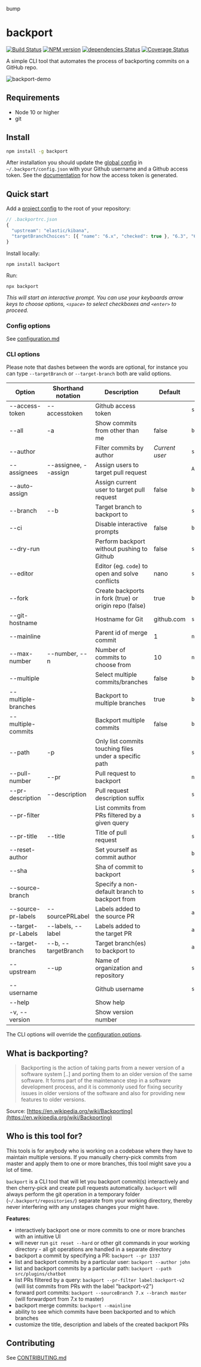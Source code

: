 bump

# backport

[![Build Status](https://travis-ci.com/sqren/backport.svg?branch=master)](https://travis-ci.com/sqren/backport)
[![NPM version](https://img.shields.io/npm/v/backport.svg)](https://www.npmjs.com/package/backport)
[![dependencies Status](https://david-dm.org/sqren/backport/status.svg)](https://david-dm.org/sqren/backport)
[![Coverage Status](https://coveralls.io/repos/github/sqren/backport/badge.svg?branch=master)](https://coveralls.io/github/sqren/backport?branch=master)

A simple CLI tool that automates the process of backporting commits on a GitHub repo.

![backport-demo](https://user-images.githubusercontent.com/209966/80993576-95766380-8e3b-11ea-9efd-b35eb2e6a9ec.gif)

## Requirements

- Node 10 or higher
- git

## Install

```sh
npm install -g backport
```

After installation you should update the [global config](https://github.com/sqren/backport/blob/master/docs/configuration.md#global-config-backportconfigjson) in `~/.backport/config.json` with your Github username and a Github access token. See the [documentation](https://github.com/sqren/backport/blob/master/docs/configuration.md#accesstoken-required) for how the access token is generated.

## Quick start

Add a [project config](https://github.com/sqren/backport/blob/master/docs/configuration.md#project-config-backportrcjson) to the root of your repository:

```js
// .backportrc.json
{
  "upstream": "elastic/kibana",
  "targetBranchChoices": [{ "name": "6.x", "checked": true }, "6.3", "6.2", "6.1", "6.0"],
}
```

Install locally:

```
npm install backport
```

Run:

```
npx backport
```

_This will start an interactive prompt. You can use your keyboards arrow keys to choose options, `<space>` to select checkboxes and `<enter>` to proceed._

### Config options

See [configuration.md](https://github.com/sqren/backport/blob/master/docs/configuration.md)

### CLI options

Please note that dashes between the words are optional, for instance you can type `--targetBranch` or `--target-branch` both are valid options.

| Option              | Shorthand notation   | Description                                            | Default        | Type            |
| ------------------- | -------------------- | ------------------------------------------------------ | -------------- | --------------- |
| --access-token      | --accesstoken        | Github access token                                    |                | `string`        |
| --all               | -a                   | Show commits from other than me                        | false          | `boolean`       |
| --author            |                      | Filter commits by author                               | _Current user_ | `string`        |
| --assignees         | --assignee, --assign | Assign users to target pull request                    |                | `Array<string>` |
| --auto-assign       |                      | Assign current user to target pull request             | false          | `boolean`       |
| --branch            | --b                  | Target branch to backport to                           |                | `string`        |
| --ci                |                      | Disable interactive prompts                            | false          | `boolean`       |
| --dry-run           |                      | Perform backport without pushing to Github             | false          | `string`        |
| --editor            |                      | Editor (eg. `code`) to open and solve conflicts        | nano           | `string`        |
| --fork              |                      | Create backports in fork (true) or origin repo (false) | true           | `boolean`       |
| --git-hostname      |                      | Hostname for Git                                       | github.com     | `string`        |
| --mainline          |                      | Parent id of merge commit                              | 1              | `number`        |
| --max-number        | --number, --n        | Number of commits to choose from                       | 10             | `number`        |
| --multiple          |                      | Select multiple commits/branches                       | false          | `boolean`       |
| --multiple-branches |                      | Backport to multiple branches                          | true           | `boolean`       |
| --multiple-commits  |                      | Backport multiple commits                              | false          | `boolean`       |
| --path              | -p                   | Only list commits touching files under a specific path |                | `string`        |
| --pull-number       | --pr                 | Pull request to backport                               |                | `number`        |
| --pr-description    | --description        | Pull request description suffix                        |                | `string`        |
| --pr-filter         |                      | List commits from PRs filtered by a given query        |                | `string`        |
| --pr-title          | --title              | Title of pull request                                  |                | `string`        |
| --reset-author      |                      | Set yourself as commit author                          |                | `boolean`       |
| --sha               |                      | Sha of commit to backport                              |                | `string`        |
| --source-branch     |                      | Specify a non-default branch to backport from          |                | `string`        |
| --source-pr-labels  | --sourcePRLabel      | Labels added to the source PR                          |                | `array<string>` |
| --target-pr-Labels  | --labels, --label    | Labels added to the target PR                          |                | `array<string>` |
| --target-branches   | --b, --targetBranch  | Target branch(es) to backport to                       |                | `array<string>` |
| --upstream          | --up                 | Name of organization and repository                    |                | `string`        |
| --username          |                      | Github username                                        |                | `string`        |
| --help              |                      | Show help                                              |                |                 |
| -v, --version       |                      | Show version number                                    |                |                 |

The CLI options will override the [configuration options](https://github.com/sqren/backport/blob/master/docs/configuration.md).

## What is backporting?

> Backporting is the action of taking parts from a newer version of a software system [..] and porting them to an older version of the same software. It forms part of the maintenance step in a software development process, and it is commonly used for fixing security issues in older versions of the software and also for providing new features to older versions.

Source: [https://en.wikipedia.org/wiki/Backporting](https://en.wikipedia.org/wiki/Backporting)

## Who is this tool for?

This tools is for anybody who is working on a codebase where they have to maintain multiple versions. If you manually cherry-pick commits from master and apply them to one or more branches, this tool might save you a lot of time.

`backport` is a CLI tool that will let you backport commit(s) interactively and then cherry-pick and create pull requests automatically. `backport` will always perform the git operation in a temporary folder (`~/.backport/repositories/`) separate from your working directory, thereby never interfering with any unstages changes your might have.

**Features:**

- interactively backport one or more commits to one or more branches with an intuitive UI
- will never run `git reset --hard` or other git commands in your working directory - all git operations are handled in a separate directory
- backport a commit by specifying a PR: `backport --pr 1337`
- list and backport commits by a particular user: `backport --author john`
- list and backport commits by a particular path: `backport --path src/plugins/chatbot`
- list PRs filtered by a query: `backport --pr-filter label:backport-v2` (will list commits from PRs with the label "backport-v2")
- forward port commits: `backport --sourceBranch 7.x --branch master` (will forwardport from 7.x to master)
- backport merge commits: `backport --mainline`
- ability to see which commits have been backported and to which branches
- customize the title, description and labels of the created backport PRs

## Contributing

See [CONTRIBUTING.md](https://github.com/sqren/backport/blob/master/CONTRIBUTING.md)
